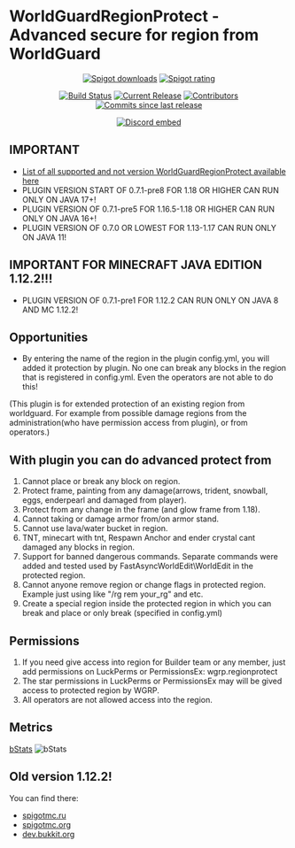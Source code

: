 # WorldGuardRegionProtect - Advanced secure for region from WorldGuard
<p align="center">
<a href="https://www.spigotmc.org/resources/81321/"><img src="https://img.shields.io/spiget/downloads/81321?label=Spigot%20downloads" alt="Spigot downloads"></a>
<a href="https://www.spigotmc.org/resources/81321/"><img src="https://img.shields.io/spiget/rating/81321?label=Spigot%20rating" alt="Spigot rating"></a>
</p>
<p align="center">
<a href="https://ci.codemc.io/job/RitaSister/job/WorldGuardRegionProtect/"><img src="https://ci.codemc.io/job/RitaSister/job/WorldGuardRegionProtect/badge/icon" alt="Build Status"></a>
<a href="https://github.com/RitaSister/WorldGuardRegionProtect/releases"><img src="https://img.shields.io/github/release/RitaSister/WorldGuardRegionProtect.svg" alt="Current Release"></a>
<a href="https://github.com/RitaSister/WorldGuardRegionProtect/graphs/contributors"><img src="https://img.shields.io/github/contributors/RitaSister/WorldGuardRegionProtect.svg" alt="Contributors"></a>
<a href="https://github.com/RitaSister/WorldGuardRegionProtect/commits/master"><img src="https://img.shields.io/github/commits-since/RitaSister/WorldGuardRegionProtect/latest.svg" alt="Commits since last release"></a>
</p>
<p align="center"><a href="https://discord.com/invite/kvqvA3GTVF"><img src="https://discordapp.com/api/guilds/918677001479540787/embed.png" alt="Discord embed"></a></p>

## IMPORTANT
* [List of all supported and not version WorldGuardRegionProtect available here](https://github.com/RitaSister/WorldGuardRegionProtect/blob/master/SECURITY.md)
* PLUGIN VERSION START OF 0.7.1-pre8 FOR 1.18 OR HIGHER CAN RUN ONLY ON JAVA 17+!
* PLUGIN VERSION OF 0.7.1-pre5 FOR 1.16.5-1.18 OR HIGHER CAN RUN ONLY ON JAVA 16+!
* PLUGIN VERSION OF 0.7.0 OR LOWEST FOR 1.13-1.17 CAN RUN ONLY ON JAVA 11!

## IMPORTANT FOR MINECRAFT JAVA EDITION 1.12.2!!!
* PLUGIN VERSION OF 0.7.1-pre1 FOR 1.12.2 CAN RUN ONLY ON JAVA 8 AND MC 1.12.2!

## Opportunities

* By entering the name of the region in the plugin config.yml, you will added it protection by plugin. No one can break any blocks in the region that is registered in config.yml. Even the operators are not able to do this!

(This plugin is for extended protection of an existing region from worldguard. For example from possible damage regions from the administration(who have permission access from plugin), or from operators.)

## With plugin you can do advanced protect from

1. Cannot place or break any block on region.
2. Protect frame, painting from any damage(arrows, trident, snowball, eggs, enderpearl and damaged from player).
3. Protect from any change in the frame (and glow frame from 1.18).
4. Cannot taking or damage armor from/on armor stand.
5. Cannot use lava/water bucket in region.
6. TNT, minecart with tnt, Respawn Anchor and ender crystal cant damaged any blocks in region.
7. Support for banned dangerous commands. Separate commands were added and tested used by FastAsyncWorldEdit\WorldEdit in the protected region.
8. Cannot anyone remove region or change flags in protected region. Example just using like "/rg rem your_rg" and etc.
9. Create a special region inside the protected region in which you can break and place or only break (specified in config.yml)

## Permissions

1. If you need give access into region for Builder team or any member, just add permissions on LuckPerms or PermissionsEx: wgrp.regionprotect
2. The star permissions in LuckPerms or PermissionsEx may will be gived access to protected region by WGRP.
3. All operators are not allowed access into the region.

## Metrics
[bStats](https://bstats.org/plugin/bukkit/WorldGuardRegionProtect/12975)
![bStats](https://bstats.org/signatures/bukkit/WorldGuardRegionProtect.svg)

## Old version 1.12.2!
 You can find there:
* [spigotmc.ru](https://spigotmc.ru/resources/worldguardregionprotect-1-12-x.518/)
* [spigotmc.org](https://www.spigotmc.org/resources/worldguardregionprotect-1-12.81333//)
* [dev.bukkit.org](https://dev.bukkit.org/projects/worldguardregionprotect)
